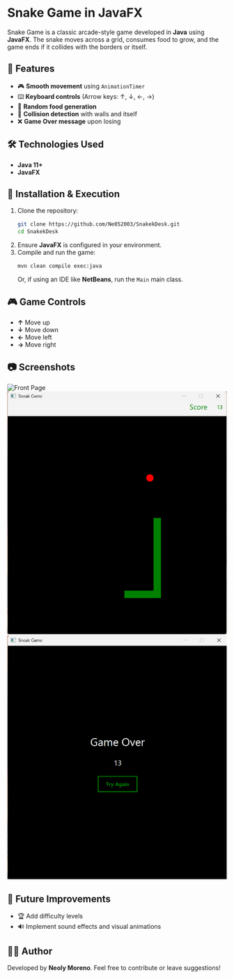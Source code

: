 # Snake Game in JavaFX

Snake Game is a classic arcade-style game developed in **Java** using **JavaFX**. The snake moves across a grid, consumes food to grow, and the game ends if it collides with the borders or itself.

## 🚀 Features

- 🎮 **Smooth movement** using `AnimationTimer`
- ⌨️ **Keyboard controls** (Arrow keys: ↑, ↓, ←, →)
- 🍏 **Random food generation**
- 🔄 **Collision detection** with walls and itself
- ❌ **Game Over message** upon losing

## 🛠️ Technologies Used

- **Java 11+**
- **JavaFX**

## 📌 Installation & Execution

1. Clone the repository:
   ```sh
   git clone https://github.com/Ne052003/SnakekDesk.git
   cd SnakekDesk
   ```
2. Ensure **JavaFX** is configured in your environment.
3. Compile and run the game:
   ```sh
   mvn clean compile exec:java
   ```
   Or, if using an IDE like **NetBeans**, run the `Main` main class.

## 🎮 Game Controls

- **↑** Move up
- **↓** Move down
- **←** Move left
- **→** Move right

## 📷 Screenshots

![Front Page](assets/FrontPage.pngimage.png)
![Game Board](assets/GameBoard.png)
![Game Over](assets/GameOver.png)

## 🔮 Future Improvements

- 🏆 Add difficulty levels
- 🔊 Implement sound effects and visual animations

## 👨‍💻 Author

Developed by **Neoly Moreno**. Feel free to contribute or leave suggestions!
